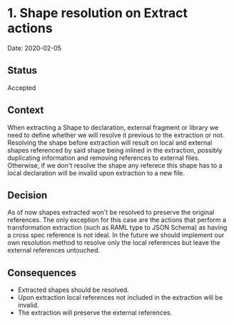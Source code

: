 # 1. Shape resolution on Extract actions

Date: 2020-02-05

## Status

Accepted

## Context
When extracting a Shape to declaration, external fragment or library we need to define whether we will resolve it previous to the extraction or not.
Resolving the shape before extraction will result on local and external shapes referenced by said shape being inlined in the extraction,
possibly duplicating information and removing references to external files. Otherwise, if we don't resolve the shape any referece this
shape has to a local declaration will be invalid upon extraction to a new file.


## Decision

As of now shapes extracted won't be resolved to preserve the original references. The only exception for this case are the actions
that perform a transformation extraction (such as RAML type to JSON Schema) as having a cross spec reference is not ideal. In the future we should
implement our own resolution method to resolve only the local references but leave the external references untouched.


## Consequences
 - Extracted shapes should be resolved.
 - Upon extraction local references not included in the extraction will be invalid.
 - The extraction will preserve the external references.
